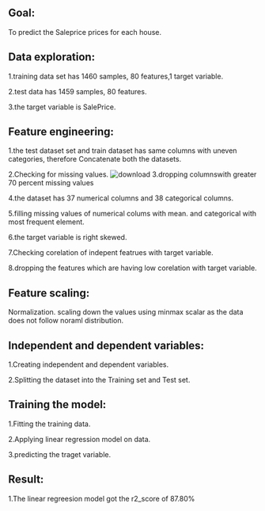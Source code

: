 
## Goal:
To predict the Saleprice prices for each house.

## Data exploration:
1.training data set has 1460 samples, 80 features,1 target variable.

2.test data has 1459 samples, 80 features.

3.the target variable is SalePrice.
## Feature engineering:
1.the test dataset set and train dataset has same columns with uneven categories, therefore Concatenate both the datasets.

2.Checking for missing values.
![download](https://user-images.githubusercontent.com/96624753/160601208-145026f8-169e-4d30-bce5-a48204ef921f.png)
3.dropping columnswith greater 70 percent missing values

4.the dataset has 37 numerical columns and 38 categorical columns.

5.filling missing values of numerical colums with mean. and categorical with most frequent element.

6.the target variable is right skewed.

7.Checking corelation of indepent featrues with target variable.

8.dropping the features which are having low corelation with target variable.
## Feature scaling:
Normalization. scaling down the values using minmax scalar as the data does not follow noraml distribution.
## Independent and dependent variables:

1.Creating independent and dependent variables.

2.Splitting the dataset into the Training set and Test set.
## Training the model:
1.Fitting the training data.

2.Applying linear regression model on data.

3.predicting the traget variable.


## Result:

1.The linear regreesion model got the r2_score of 87.80%